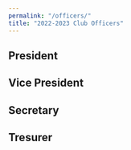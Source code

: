 ```yaml
---
permalink: "/officers/"
title: "2022-2023 Club Officers"
---
```


## President

## Vice President

## Secretary

## Tresurer
